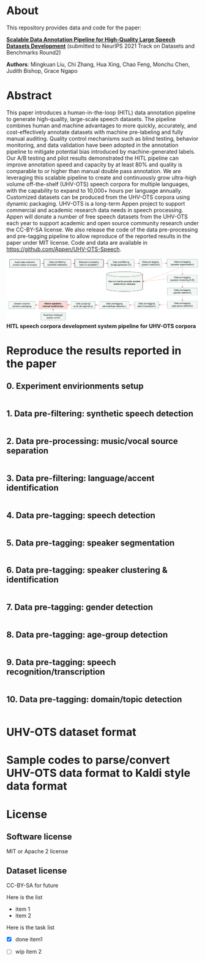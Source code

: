 # About
This repository provides data and code for the paper:

**[Scalable Data Annotation Pipeline for High-Quality Large Speech Datasets Development](https://openreview.net/forum?id=-OFOwaDriw7)** (submitted to NeurIPS 2021 Track on Datasets and Benchmarks Round2)

**Authors**: Mingkuan Liu, Chi Zhang, Hua Xing, Chao Feng, Monchu Chen, Judith Bishop, Grace Ngapo

# Abstract
This paper introduces a human-in-the-loop (HITL) data annotation pipeline to generate high-quality, large-scale speech datasets. The pipeline combines human and machine advantages to more quickly, accurately, and cost-effectively annotate datasets with machine pre-labeling and fully manual auditing. Quality control mechanisms such as blind testing, behavior monitoring, and data validation have been adopted in the annotation pipeline to mitigate potential bias introduced by machine-generated labels. Our A/B testing and pilot results demonstrated the HITL pipeline can improve annotation speed and capacity by at least 80\% and quality is comparable to or higher than manual double pass annotation. We are leveraging this scalable pipeline to create and continuously grow ultra-high volume off-the-shelf (UHV-OTS) speech corpora for multiple languages, with the capability to expand to 10,000+ hours per language annually. Customized datasets can be produced from the UHV-OTS corpora using dynamic packaging. UHV-OTS is a long-term Appen project to support commercial and academic research data needs in speech processing. Appen will donate a number of free speech datasets from the UHV-OTS each year to support academic and open source community research under the CC-BY-SA license. We also release the code of the data pre-processing and pre-tagging pipeline to allow reproduce of the reported results in the paper under MIT license. Code and data are available in https://github.com/Appen/UHV-OTS-Speech.

![](./DataPipeline.png)
**HITL speech corpora development system pipeline for UHV-OTS corpora**

# Reproduce the results reported in the paper

## 0. Experiment envirionments setup
```bash

```  

## 1. Data pre-filtering: synthetic speech detection
```bash

```  

## 2. Data pre-processing: music/vocal source separation
```bash

```  

## 3. Data pre-filtering: language/accent identification
```bash

```  

## 4. Data pre-tagging: speech detection
```bash

```  

## 5. Data pre-tagging: speaker segmentation
```bash

```  

## 6. Data pre-tagging: speaker clustering & identification
```bash

```  

## 7. Data pre-tagging: gender detection
```bash

```  

## 8. Data pre-tagging: age-group detection
```bash

```  

## 9. Data pre-tagging: speech recognition/transcription
```bash

```  

## 10. Data pre-tagging: domain/topic detection
```bash

```  

# UHV-OTS dataset format

# Sample codes to parse/convert UHV-OTS data format to Kaldi style data format



# License

## Software license

MIT or Apache 2 license

## Dataset license

CC-BY-SA for future

Here is the list
- item 1
- item 2


Here is the task list

- [x] done item1
- [ ] wip item 2

